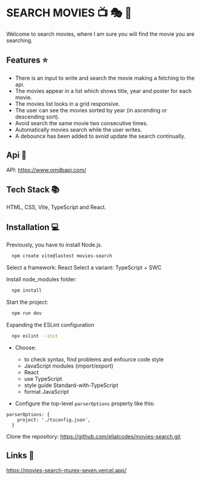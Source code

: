 # SEARCH MOVIES :tv: :performing_arts: :movie_camera: 

Welcome to search movies, where I am sure you will find the movie you are searching.  


## Features :star:

- There is an input to write and search the movie making a fetching to the api.
- The movies appear in a list which shows title, year and poster for each movie.
- The movies list looks in a grid responsive.
- The user can see the movies sorted by year (in ascending or descending sort).
- Avoid search the same movie two consecutive times.
- Automatically movies search while the user writes.
- A debounce has been added to avoid update the search continually.


## Api 🔗

API: https://www.omdbapi.com/


## Tech Stack 📚

HTML, CSS, Vite, TypeScript and React.


## Installation 💻

Previously, you have to install Node.js.

```bash
  npm create vite@lastest movies-search
```

Select a framework: React
Select a variant: TypeScript + SWC

Install node_modules folder:

```bash
  npm install
```

Start the project:

```bash
  npm run dev
```

Expanding the ESLint configuration

```bash
  npx eslint --init
```

- Choose:

  - to check syntax, find problems and enfource code style
  - JavaScript modules (import/export)
  - React
  - use TypeScript
  - style guide Standard-with-TypeScript
  - format JavaScript

- Configure the top-level `parserOptions` property like this:

```
parserOptions: {
    project: './tsconfig.json',
  }
```

Clone the repository: https://github.com/elialcodes/movies-search.git


## Links 🔗

https://movies-search-murex-seven.vercel.app/

